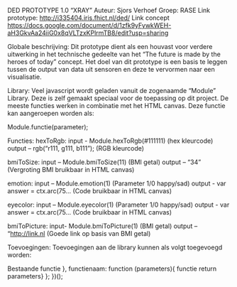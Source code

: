 DED PROTOTYPE 1.0 “XRAY”
Auteur: 		Sjors Verhoef
Groep:			RASE
Link prototype:	http://i335404.iris.fhict.nl/ded/
Link concept		https://docs.google.com/document/d/1zfk9yFywkWEH-aH3GkvAa24iiG0x8qVLTzxKPlrmTB8/edit?usp=sharing

Globale beschrijving:
Dit prototype dient als een houvast voor verdere uitwerking in het technische gedeelte van het “The future is made by the heroes of today” concept. Het doel van dit prototype is een basis te leggen tussen de output van data uit sensoren en deze te vervormen naar een visualisatie. 

Library:
Veel javascript wordt geladen vanuit de zogenaamde “Module” Library. Deze is zelf gemaakt speciaal voor de toepassing op dit project. De meeste functies werken in combinatie met het HTML canvas. Deze functie kan aangeroepen worden als:

Module.functie(parameter);

Functies:
hexToRgb:
input - Module.hexToRgb(#111111)	(hex kleurcode)
output – rgb(“r111, g111, b111”);		(RGB kleurcode)

bmiToSize:
input – Module.bmiToSize(11)		(BMI getal)
output – “34”					(Vergroting BMI bruikbaar in HTML canvas)

emotion:
input – Module.emotion(1)			(Parameter 1/0 happy/sad)
output - var answer = ctx.arc(75…		(Code bruikbaar in HTML canvas)

eyecolor:
input – Module.eyecolor(1)			(Parameter 1/0 happy/sad)
output - var answer = ctx.arc(75…		(Code bruikbaar in HTML canvas)

bmiToPicture:
input- Module.bmiToPicture(1)		(BMI getal)
output – “http://link.nl			(Goede link op basis van BMI getal)

Toevoegingen:
Toevoegingen aan de library kunnen als volgt toegevoegd worden:

Bestaande functie
},
functienaam: function (parameters){ functie return parameters}
};
})();
